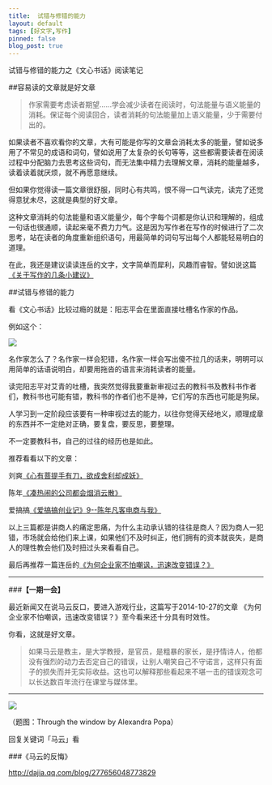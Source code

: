 ```yaml
---
title:  试错与修错的能力
layout: default
tags: [好文字,写作]
pinned: false
blog_post: true
---
```



试错与修错的能力之《文心书话》阅读笔记

##容易读的文章就是好文章


>作家需要考虑读者期望……学会减少读者在阅读时，句法能量与语义能量的消耗。保证每个阅读回合，读者消耗的句法能量加上语义能量，少于需要付出的。

如果读者不喜欢看你的文章，大有可能是你写的文章会消耗太多的能量，譬如说多用了不常见的成语和词句，譬如说用了太复杂的长句等等，这些都需要读者在阅读过程中分配脑力去思考这些词句，而无法集中精力去理解文章，消耗的能量越多，读着读着就厌烦，就不再愿意继续。

但如果你觉得读一篇文章很舒服，同时心有共鸣，恨不得一口气读完，读完了还觉得意犹未尽，这就是典型的好文章。

这种文章消耗的句法能量和语义能量少，每个字每个词都是你认识和理解的，组成一句话也很通顺，读起来毫不费力力气。这是因为写作者在写作的时候进行了二次思考，站在读者的角度重新组织语句，用最简单的词句写出每个人都能轻易明白的道理。

在此，我还是建议读读连岳的文字，文字简单而犀利，风趣而睿智。譬如说这篇[《关于写作的几条小建议》](http://yuedu.163.com/news_reader/#/~/source?id=fdc70b1674c64b16a8bde8198d16c726_1&cid=305e6e783ce843d580a889e58ebebec1_1)

##试错与修错的能力

看《文心书话》比较过瘾的就是：阳志平会在里面直接吐槽名作家的作品。

例如这个：

![](http://cnfeat.qiniudn.com/image-2015-01-30-10-43.png)

名作家怎么了？名作家一样会犯错，名作家一样会写出傻不拉几的话来，明明可以用简单的话语说明白，却要用拖沓的语言来消耗读者的能量。

读完阳志平对艾青的吐槽，我突然觉得我要重新审视过去的教科书及教科书作者们，教科书也可能有错，教科书的作者们也不是神，它们写的东西也可能是狗屎。

人学习到一定阶段应该要有一种审视过去的能力，以往你觉得天经地义，顺理成章的东西并不一定绝对正确，要复盘，要反思，要整理。

不一定要教科书，自己的过往的经历也是如此。

推荐看看以下的文章：

刘爽[《心有菩提手有刀，欲成舍利却成妖》](http://www.huxiu.com/article/40326/1.html)

陈年[《凑热闹的公司都会烟消云散》](http://dy.qq.com/article.htm?id=20150109A001HP00&tu_biz=v1)

爱搞搞[《爱搞搞创业记》9--陈年凡客电商与我》](http://aigaogao.com/blog/archives/2015_01_15_1127858.html)

以上三篇都是讲商人的痛定思痛，为什么主动承认错的往往是商人？因为商人一犯错，市场就会给他们来上课，如果他们不及时纠正，他们拥有的资本就丧失，是商人的理性教会他们及时扭过头来看看自己。

最后再推荐一篇连岳的[《为何企业家不怕嘲讽，迅速改变错误？》](http://yuedu.163.com/news_reader/#/~/source?id=fdc70b1674c64b16a8bde8198d16c726_1&cid=02cb9d0fafe7408796836e6b4f0b32c3_1)

---

###**【一期一会】**

最近新闻又在说马云反口，要进入游戏行业，这篇写于2014-10-27的文章
《为何企业家不怕嘲讽，迅速改变错误？》至今看来还十分具有时效性。

你看，这就是好文章。

>如果马云是教主，是大学教授，是官员，是粗暴的家长，是抒情诗人，他都没有强烈的动力去否定自己的错误，让别人嘲笑自己不守诺言，这样只有面子的损失而并无实际收益。这也可以解释那些看起来不堪一击的错误观念可以长达数百年流行在课堂与媒体里。


----


![](http://7d9mjz.com1.z0.glb.clouddn.com/2014-12-15.jpg)

（题图：Through the window by Alexandra Popa）

回复关键词「马云」看

###《马云的反悔》

http://dajia.qq.com/blog/277656048773829









